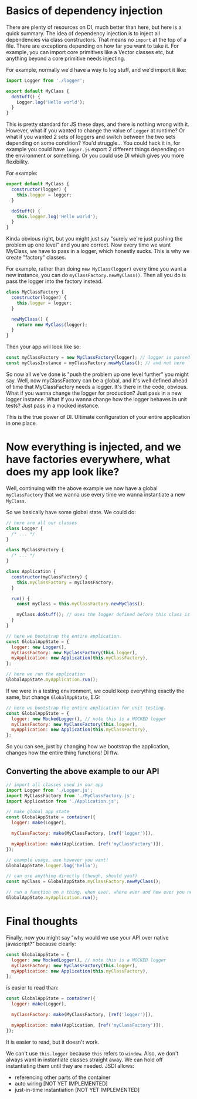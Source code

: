 # Basics of dependency injection

There are plenty of resources on DI, much better than here, but here is a quick summary. The idea of dependency injection is to inject all dependencies via class constructors. That means no `import` at the top of a file. There are exceptions depending on how far you want to take it. For example, you can import core primitives like a Vector classes etc, but anything beyond a core primitive needs injecting.

For example, normally we'd have a way to log stuff, and we'd import it like:

```js
import Logger from './logger';

export default MyClass {
  doStuff() {
    Logger.log('Hello world');
  }
}
```

This is pretty standard for JS these days, and there is nothing wrong with it. However, what if you wanted to change the value of `Logger` at runtime? Or what if you wanted 2 sets of loggers and switch between the two sets depending on some condition? You'd struggle... You could hack it in, for example you could have `logger.js` export 2 different things depending on the environment or something. Or you could use DI which gives you more flexibility.

For example:

```js
export default MyClass {
  constructor(logger) {
    this.logger = logger;
  }

  doStuff() {
    this.logger.log('Hello world');
  }
}
```

Kinda obvious right, but you might just say "surely we're just pushing the problem up one level" and you are correct. Now every time we want MyClass, we have to pass in a logger, which honestly sucks. This is why we create "factory" classes.

For example, rather than doing `new MyClass(logger)` every time you want a new instance, you can do `myClassFactory.newMyClass()`. Then all you do is pass the logger into the factory instead.

```js
class MyClassFactory {
  constructor(logger) {
    this.logger = logger;
  }

  newMyClass() {
    return new MyClass(logger);
  }
}
```

Then your app will look like so:

```js
const myClassFactory = new MyClassFactory(logger); // logger is passed in here
const myClassInstance = myClassFactory.newMyClass(); // and not here
```

So now all we've done is "push the problem up one level further" you might say. Well, now myClassFactory can be a global, and it's well defined ahead of time that MyClassFactory needs a logger. It's there in the code, obvious. What if you wanna change the logger for production? Just pass in a new logger instance. What if you wanna change how the logger behaves in unit tests? Just pass in a mocked instance.

This is the true power of DI. Ultimate configuration of your entire application in one place.

# Now everything is injected, and we have factories everywhere, what does my app look like?

Well, continuing with the above example we now have a global `myClassFactory` that we wanna use every time we wanna instantiate a new `MyClass`.

So we basically have some global state. We could do:

```js
// here are all our classes
class Logger {
  /* ... */
}

class MyClassFactory {
  /* ... */
}

class Application {
  constructor(myClassFactory) {
    this.myClassFactory = myClassFactory;
  }

  run() {
    const myClass = this.myClassFactory.newMyClass();

    myClass.doStuff(); // uses the logger defined before this class is even run
  }
}

// here we bootstrap the entire application.
const GlobalAppState = {
  logger: new Logger(),
  myClassFactory: new MyClassFactory(this.logger),
  myApplication: new Application(this.myClassFactory),
};

// here we run the application
GlobalAppState.myApplication.run();
```

If we were in a testing environment, we could keep everything exactly the same, but change `GlobalAppState`, E.G:

```js
// here we bootstrap the entire application for unit testing.
const GlobalAppState = {
  logger: new MockedLogger(), // note this is a MOCKED logger
  myClassFactory: new MyClassFactory(this.logger),
  myApplication: new Application(this.myClassFactory),
};
```

So you can see, just by changing how we bootstrap the application, changes how the entire thing functions! DI ftw.

## Converting the above example to our API

```js
// import all classes used in our app
import Logger from './Logger.js';
import MyClassFactory from './MyClassFactory.js';
import Application from './Application.js';

// make global app state
const GlobalAppState = container({
  logger: make(Logger),

  myClassFactory: make(MyClassFactory, [ref('logger')]),

  myApplication: make(Application, [ref('myClassFactory')]),
});

// example usage, use however you want!
GlobalAppState.logger.log('hello');

// can use anything directly (though, should you?)
const myClass = GlobalAppState.myClassFactory.newMyClass();

// run a function on a thing, when ever, where ever and how ever you need
GlobalAppState.myApplication.run();
```

# Final thoughts

Finally, now you might say "why would we use your API over native javascript?" because clearly:

```js
const GlobalAppState = {
  logger: new MockedLogger(), // note this is a MOCKED logger
  myClassFactory: new MyClassFactory(this.logger),
  myApplication: new Application(this.myClassFactory),
};
```

is easier to read than:

```js
const GlobalAppState = container({
  logger: make(Logger),

  myClassFactory: make(MyClassFactory, [ref('logger')]),

  myApplication: make(Application, [ref('myClassFactory')]),
});
```

It is easier to read, but it doesn't work.

We can't use `this.logger` because `this` refers to `window`. Also, we don't always want in instantiate classes straight away. We can hold off instantiating them until they are needed. JSDI allows:

- referencing other parts of the container
- auto wiring [NOT YET IMPLEMENTED]
- just-in-time instantiation [NOT YET IMPLEMENTED]
